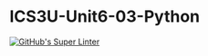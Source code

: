 # ICS3U-Unit6-03-Python

[![GitHub's Super Linter](https://github.com/huihangisaac-ho/ICS3U-Unit6-03-Python/workflows/GitHub's%20Super%20Linter/badge.svg)](https://github.com/huihangisaac-ho/ICS3U-Unit6-03-Python/actions)
